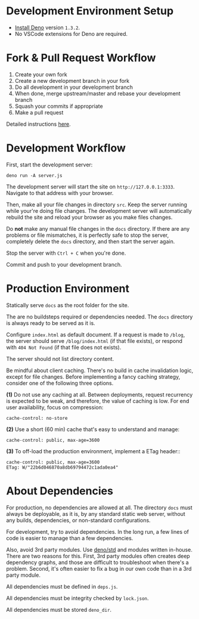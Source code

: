 # Development Environment Setup

- [Install Deno](https://github.com/denoland/deno_install) version ```1.3.2```.
- No VSCode extensions for Deno are required.


# Fork & Pull Request Workflow

1. Create your own fork
2. Create a new development branch in your fork
3. Do all development in your development branch
4. When done, merge upstream/master and rebase your development branch
5. Squash your commits if appropriate
6. Make a pull request

Detailed instructions [here](https://gist.github.com/Chaser324/ce0505fbed06b947d962).


# Development Workflow

First, start the development server:

```
deno run -A server.js
```

The development server will start the site on ```http://127.0.0.1:3333```. Navigate to that address with your browser.

Then, make all your file changes in directory ```src```. Keep the server running while your're doing file changes. The development server will automatically rebuild the site and reload your browser as you make files changes.

Do **not** make any manual file changes in the ```docs``` directory. If there are any problems or file mismatches, it is perfectly safe to  stop the server, completely delete the ```docs``` directory, and then start the server again.

Stop the server with ```Ctrl + C``` when you're done.

Commit and push to your development branch.


# Production Environment

Statically serve ```docs``` as the root folder for the site.

The are no buildsteps required or dependencies needed. The ```docs``` directory is always ready to be served as it is.

Configure ```index.html``` as default document. If a request is made to ```/blog```, the server should serve ```/blog/index.html``` (if that file exists), or respond with ```404 Not Found``` (if that file does not exists).

The server should not list directory content.

Be mindful about client caching. There's no build in cache invalidation logic, except for file changes. Before implementing a fancy caching strategy, consider one of the following three options.

**(1)** Do not use any caching at all. Between deployments, request recurrency is expected to be weak, and therefore, the value of caching is low. For end user availability, focus on compression:
```
cache-control: no-store
```

**(2)** Use a short (60 min) cache that's easy to understand and manage:
```
cache-control: public, max-age=3600
```

**(3)** To off-load the production environment, implement a ETag header::
```
cache-control: public, max-age=3600
ETag: W/"22b6d046870a8db69794472c1ada0ea4"
```


# About Dependencies

For production, no dependencies are allowed at all. The directory ```docs``` must always be deployable, as it is, by any standard static web server, without any builds, dependencies, or non-standard configurations.

For development, try to avoid dependencies. In the long run, a few lines of code is easier to manage than a few dependencies.

Also, avoid 3rd party modules. Use [deno/std](https://deno.land/std) and modules written in-house. There are two reasons for this. First, 3rd party modules often creates deep dependency graphs, and those are difficult to troubleshoot when there's a problem. Second, it's often easier to fix a bug in our own code than in a 3rd party module.

All dependencies must be defined in ```deps.js```.

All dependencies must be integrity checked by ```lock.json```.

All dependencies must be stored ```deno_dir```.

